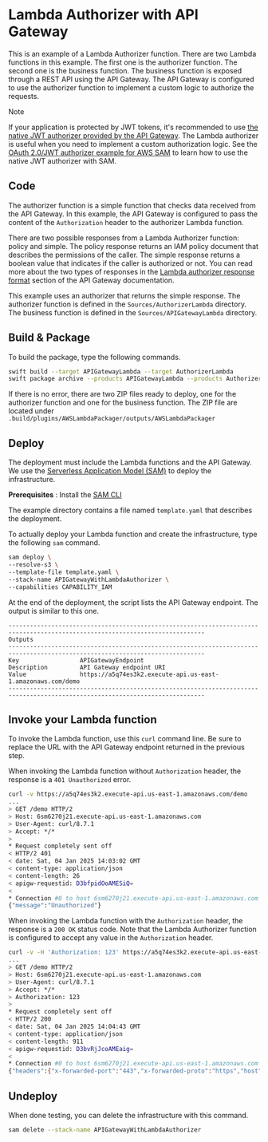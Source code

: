 # Lambda Authorizer with API Gateway 

This is an example of a Lambda Authorizer function.  There are two Lambda functions in this example. The first one is the authorizer function. The second one is the business function. The business function is exposed through a REST API using the API Gateway. The API Gateway is configured to use the authorizer function to implement a custom logic to authorize the requests. 

>[!NOTE]
> If your application is protected by JWT tokens, it's recommended to use [the native JWT authorizer provided by the API Gateway](https://docs.aws.amazon.com/apigateway/latest/developerguide/http-api-jwt-authorizer.html). The Lambda authorizer is useful when you need to implement a custom authorization logic. See the [OAuth 2.0/JWT authorizer example for AWS SAM](https://docs.aws.amazon.com/serverless-application-model/latest/developerguide/serverless-controlling-access-to-apis-oauth2-authorizer.html) to learn how to use the native JWT authorizer with SAM.

## Code 

The authorizer function is a simple function that checks data received from the API Gateway. In this example, the API Gateway is configured to pass the content of the `Authorization` header to the authorizer Lambda function.

There are two possible responses from a Lambda Authorizer function: policy and simple. The policy response returns an IAM policy document that describes the permissions of the caller. The simple response returns a boolean value that indicates if the caller is authorized or not. You can read more about the two types of responses in the [Lambda authorizer response format](https://docs.aws.amazon.com/apigateway/latest/developerguide/http-api-lambda-authorizer.html) section of the API Gateway documentation.

This example uses an authorizer that returns the simple response. The authorizer function is defined in the `Sources/AuthorizerLambda` directory. The business function is defined in the `Sources/APIGatewayLambda` directory.

## Build & Package 

To build the package, type the following commands.

```bash
swift build --target APIGatewayLambda --target AuthorizerLambda
swift package archive --products APIGatewayLambda --products AuthorizerLambda --allow-network-connections docker
```

If there is no error, there are two ZIP files ready to deploy, one for the authorizer function and one for the business function.
The ZIP file are located under `.build/plugins/AWSLambdaPackager/outputs/AWSLambdaPackager`

## Deploy

The deployment must include the Lambda functions and the API Gateway. We use the [Serverless Application Model (SAM)](https://docs.aws.amazon.com/serverless-application-model/latest/developerguide/what-is-sam.html) to deploy the infrastructure.

**Prerequisites** : Install the [SAM CLI](https://docs.aws.amazon.com/serverless-application-model/latest/developerguide/install-sam-cli.html)

The example directory contains a file named `template.yaml` that describes the deployment.

To actually deploy your Lambda function and create the infrastructure, type the following `sam` command.

```bash
sam deploy \
--resolve-s3 \
--template-file template.yaml \
--stack-name APIGatewayWithLambdaAuthorizer \
--capabilities CAPABILITY_IAM 
```

At the end of the deployment, the script lists the API Gateway endpoint.
The output is similar to this one.

```
-----------------------------------------------------------------------------------------------------------------------------
Outputs                                                                                                                     
-----------------------------------------------------------------------------------------------------------------------------
Key                 APIGatewayEndpoint                                                                                      
Description         API Gateway endpoint URI                                                                                
Value               https://a5q74es3k2.execute-api.us-east-1.amazonaws.com/demo                                                 
-----------------------------------------------------------------------------------------------------------------------------
```

## Invoke your Lambda function

To invoke the Lambda function, use this `curl` command line. Be sure to replace the URL with the API Gateway endpoint returned in the previous step.

When invoking the Lambda function without `Authorization` header, the response is a `401 Unauthorized` error.

```bash
curl -v https://a5q74es3k2.execute-api.us-east-1.amazonaws.com/demo
...
> GET /demo HTTP/2
> Host: 6sm6270j21.execute-api.us-east-1.amazonaws.com
> User-Agent: curl/8.7.1
> Accept: */*
> 
* Request completely sent off
< HTTP/2 401 
< date: Sat, 04 Jan 2025 14:03:02 GMT
< content-type: application/json
< content-length: 26
< apigw-requestid: D3bfpidOoAMESiQ=
< 
* Connection #0 to host 6sm6270j21.execute-api.us-east-1.amazonaws.com left intact
{"message":"Unauthorized"}
```

When invoking the Lambda function with the `Authorization` header, the response is a `200 OK` status code. Note that the Lambda Authorizer function is configured to accept any value in the `Authorization` header.

```bash
curl -v -H 'Authorization: 123' https://a5q74es3k2.execute-api.us-east-1.amazonaws.com/demo
...
> GET /demo HTTP/2
> Host: 6sm6270j21.execute-api.us-east-1.amazonaws.com
> User-Agent: curl/8.7.1
> Accept: */*
> Authorization: 123
> 
* Request completely sent off
< HTTP/2 200 
< date: Sat, 04 Jan 2025 14:04:43 GMT
< content-type: application/json
< content-length: 911
< apigw-requestid: D3bvRjJcoAMEaig=
< 
* Connection #0 to host 6sm6270j21.execute-api.us-east-1.amazonaws.com left intact
{"headers":{"x-forwarded-port":"443","x-forwarded-proto":"https","host":"6sm6270j21.execute-api.us-east-1.amazonaws.com","user-agent":"curl\/8.7.1","accept":"*\/*","content-length":"0","x-amzn-trace-id":"Root=1-67793ffa-05f1296f1a52f8a066180020","authorization":"123","x-forwarded-for":"81.49.207.77"},"routeKey":"ANY \/demo","version":"2.0","rawQueryString":"","isBase64Encoded":false,"queryStringParameters":{},"pathParameters":{},"rawPath":"\/demo","cookies":[],"requestContext":{"domainPrefix":"6sm6270j21","requestId":"D3bvRjJcoAMEaig=","domainName":"6sm6270j21.execute-api.us-east-1.amazonaws.com","stage":"$default","authorizer":{"lambda":{"abc1":"xyz1"}},"timeEpoch":1735999482988,"accountId":"401955065246","time":"04\/Jan\/2025:14:04:42 +0000","http":{"method":"GET","sourceIp":"81.49.207.77","path":"\/demo","userAgent":"curl\/8.7.1","protocol":"HTTP\/1.1"},"apiId":"6sm6270j21"},"stageVariables":{}}
```

## Undeploy

When done testing, you can delete the infrastructure with this command.

```bash
sam delete --stack-name APIGatewayWithLambdaAuthorizer
```